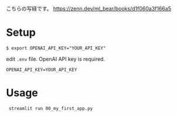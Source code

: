 こちらの写経です。
https://zenn.dev/ml_bear/books/d1f060a3f166a5

# Setup

```terminal
$ export OPENAI_API_KEY="YOUR_API_KEY"
```

edit `.env` file. OpenAI API key is required.

```env:.env
OPENAI_API_KEY=YOUR_API_KEY
```

# Usage

```terminal
 streamlit run 00_my_first_app.py
```
